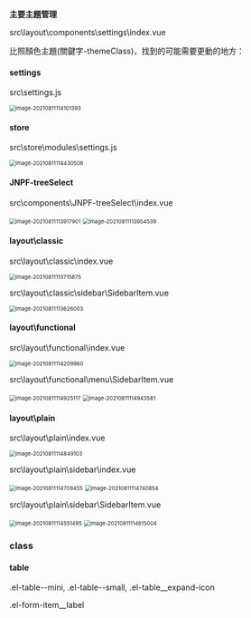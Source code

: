 **主要主題管理**

src\layout\components\settings\index.vue



比照顏色主題(關鍵字-themeClass)，找到的可能需要更動的地方：

#### settings

src\settings.js

<img src="https://raw.githubusercontent.com/cynthia204z/mybed1/master/img/image-20210811114101393.png" alt="image-20210811114101393" style="zoom:67%;" />



#### store

src\store\modules\settings.js

<img src="https://raw.githubusercontent.com/cynthia204z/mybed1/master/img/image-20210811114430506.png" alt="image-20210811114430506" style="zoom:67%;" />



#### JNPF-treeSelect

src\components\JNPF-treeSelect\index.vue

<img src="https://raw.githubusercontent.com/cynthia204z/mybed1/master/img/image-20210811113917901.png" alt="image-20210811113917901" style="zoom:67%;" />

<img src="https://raw.githubusercontent.com/cynthia204z/mybed1/master/img/image-20210811113954539.png" alt="image-20210811113954539" style="zoom:67%;" />



#### layout\classic

src\layout\classic\index.vue

<img src="https://raw.githubusercontent.com/cynthia204z/mybed1/master/img/image-20210811113715875.png" alt="image-20210811113715875" style="zoom: 67%;" />

src\layout\classic\sidebar\SidebarItem.vue

<img src="https://raw.githubusercontent.com/cynthia204z/mybed1/master/img/image-20210811113626003.png" alt="image-20210811113626003" style="zoom:67%;" />



#### layout\functional

src\layout\functional\index.vue

<img src="https://raw.githubusercontent.com/cynthia204z/mybed1/master/img/image-20210811114209960.png" alt="image-20210811114209960" style="zoom:67%;" />

src\layout\functional\menu\SidebarItem.vue

<img src="https://raw.githubusercontent.com/cynthia204z/mybed1/master/img/image-20210811114925117.png" alt="image-20210811114925117" style="zoom:67%;" />

<img src="https://raw.githubusercontent.com/cynthia204z/mybed1/master/img/image-20210811114943581.png" alt="image-20210811114943581" style="zoom:67%;" />



#### layout\plain

src\layout\plain\index.vue

<img src="https://raw.githubusercontent.com/cynthia204z/mybed1/master/img/image-20210811114849103.png" alt="image-20210811114849103" style="zoom:67%;" />

src\layout\plain\sidebar\index.vue

<img src="https://raw.githubusercontent.com/cynthia204z/mybed1/master/img/image-20210811114709455.png" alt="image-20210811114709455" style="zoom:67%;" />

<img src="https://raw.githubusercontent.com/cynthia204z/mybed1/master/img/image-20210811114740854.png" alt="image-20210811114740854" style="zoom:67%;" />

src\layout\plain\sidebar\SidebarItem.vue

<img src="https://raw.githubusercontent.com/cynthia204z/mybed1/master/img/image-20210811114551495.png" alt="image-20210811114551495" style="zoom:67%;" />

<img src="https://raw.githubusercontent.com/cynthia204z/mybed1/master/img/image-20210811114615004.png" alt="image-20210811114615004" style="zoom:67%;" />





### class

#### table

.el-table--mini, .el-table--small, .el-table__expand-icon

.el-form-item__label